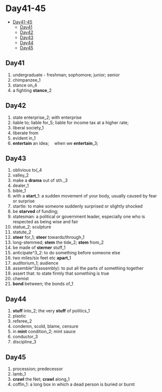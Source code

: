 # Day41-45

- [Day41-45](#day41-45)
  - [Day41](#day41)
  - [Day42](#day42)
  - [Day43](#day43)
  - [Day44](#day44)
  - [Day45](#day45)

## Day41

1. undergraduate - freshman; sophomore; junior; senior
2. chimpanzee_1
3. stance on_4
4. a fighting **stance**_2

## Day42

1. state enterprise_2; with enterprise
2. liable to; liable for_5;  liable for income tax at a higher rate;
3. liberal society_1
4. liberate from
5. evident in_1
6. **entertain** an idea;  when we **entertain**_3;

## Day43

1. oblivious to(_4
2. valley_2
3. make a **drama** out of sth._3
4. dealer_1
5. bible_1
6. with a **start**_1: a sudden movement of your body, usually caused by fear or surprise
7. startle: to make someone suddenly surprised or slightly shocked
8. be **starved** of funding;
9. statesman: a political or government leader, especially one who is respected as being wise and fair
10. statue_2: sculpture
11. statute_2
12. **steer** for_1; **steer** towards/through_1
13. long-stemmed; **stem** the tide_2; **stem** from_2
14. be made of **sterner** stuff_1
15. anticipate^3_2: to do something before someone else
16. two miles/six feet etc **apart**_1
17. auditorium_1; audience
18. assemble^3(assembly): to put all the parts of something together
19. assert that: to state firmly that something is true
20. chemist
21. **bond** between; the bonds of_1

## Day44

1. **stuff** into_2; the very **stuff** of politics_1
2. plastic
3. referee_2
4. condemn, scold, blame, censure
5. in **mint** condition_2; mint sauce
6. conductor_3
7. discipline_3

## Day45

1. procession; predecessor
2. lamb_1
3. **crawl** the Net; **crawl** along_1
4. coffin_1: a long box in which a dead person is buried or burnt
